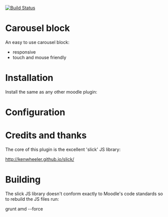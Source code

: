 [![Build Status](https://travis-ci.org/CatalystIT-AU/moodle-block_carousel.svg?branch=master)](https://travis-ci.org/CatalystIT-AU/moodle-block_carousel)

# Carousel block

An easy to use carousel block:

* responsive
* touch and mouse friendly

# Installation

Install the same as any other moodle plugin:



# Configuration

# Credits and thanks

The core of this plugin is the excellent 'slick' JS library:

http://kenwheeler.github.io/slick/

# Building

The slick JS library doesn't conform exactly to Moodle's code standards
so to rebuild the JS files run:

grunt amd --force

